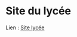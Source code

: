 # Site du lycée
Lien : [Site lycée](https://jdolivet.github.io/NSI-Projets/Premiere/2023/Projet-1/Site%20Lycee/)
